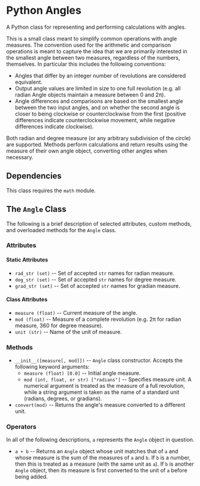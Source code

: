 # Python Angles

A Python class for representing and performing calculations with angles.

This is a small class meant to simplify common operations with angle measures. The convention used for the arithmetic and comparison operations is meant to capture the idea that we are primarily interested in the smallest angle between two measures, regardless of the numbers, themselves. In particular this includes the following conventions:

* Angles that differ by an integer number of revolutions are considered equivalent.
* Output angle values are limited in size to one full revolution (e.g. all radian Angle objects maintain a measure between 0 and 2π).
* Angle differences and comparisons are based on the smallest angle between the two input angles, and on whether the second angle is closer to being clockwise or counterclockwise from the first (positive differences indicate counterclockwise movement, while negative differences indicate clockwise).

Both radian and degree measure (or any arbitrary subdivision of the circle) are supported. Methods perform calculations and return results using the measure of their own angle object, converting other angles when necessary.

## Dependencies

This class requires the `math` module.

## The `Angle` Class

The following is a brief description of selected attributes, custom methods, and overloaded methods for the `Angle` class.

### Attributes

#### Static Attributes

* `rad_str (set)` -- Set of accepted `str` names for radian measure.
* `deg_str (set)` -- Set of accepted `str` names for degree measure.
* `grad_str (set)` -- Set of accepted `str` names for gradian measure.

#### Class Attributes

* `measure (float)` -- Current measure of the angle.
* `mod (float)` -- Measure of a complete revolution (e.g. 2π for radian measure, 360 for degree measure).
* `unit (str)` -- Name of the  unit of measure.

### Methods

* `__init__([measure[, mod]])` -- `Angle` class constructor. Accepts the following keyword arguments:
  * `measure (float) [0.0]` -- Initial angle measure.
  * `mod (int, float, or str) ["radians"]` -- Specifies measure unit. A numerical argument is treated as the measure of a full revolution, while a string argument is taken as the name of a standard unit (radians, degrees, or gradians).
* `convert(mod)` -- Returns the angle's measure converted to a different unit.

### Operators

In all of the following descriptions, `a` represents the `Angle` object in question.

* `a + b` -- Returns an `Angle` object whose unit matches that of `a` and whose measure is the sum of the measures of `a` and `b`. If `b` is a number, then this is treated as a measure (with the same unit as `a`). If `b` is another `Angle` object, then its measure is first converted to the unit of `a` before being added.
